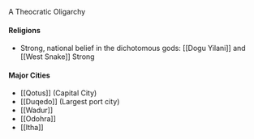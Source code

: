 A Theocratic Oligarchy  

#### Religions
- Strong, national belief in the dichotomous gods: [[Dogu Yilani]] and [[West Snake]]
Strong

#### Major Cities
- [[Qotus]] (Capital City)
- [[Duqedo]] (Largest port city)
- [[Wadur]]
- [[Odohra]]
- [[Itha]]
